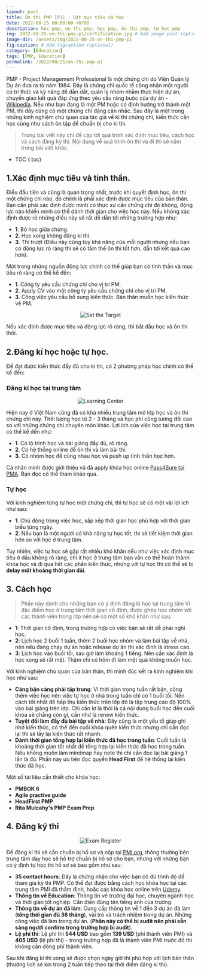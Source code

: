 ```yaml
---
layout: post
title: Ôn thi PMP [P1] - Đặt mục tiêu và học
date: 2022-08-25 00:00:00 +0700
description: hoc pmp, on thi pmp, học pmp, ôn thi pmp, tự học pmp
img: 2022-08-25-on-thi-pmp-p1/certification.jpg # Add image post (optional)
image-dir: /assets/img/2022-08-25-on-thi-pmp-p1
fig-caption: # Add figcaption (optional)
category: [Education]
tags: [PMP, Education]
permalink: /2022/08/25/on-thi-pmp-p1
---
```

PMP - Project Management Professional là một chứng chỉ do Viện Quản lý Dự án đưa ra từ năm 1984. Đây là chứng chỉ quốc tế công nhận một người có tri thức và kỹ năng để dẫn dắt, quản lý nhóm nhằm thực hiện dự án, chuyển giao kết quả đáp ứng theo yêu cầu ràng buộc của dự án - [Wikipedia](https://vi.wikipedia.org/wiki/Project_Management_Professional). Nếu như bạn đang là một PM hoặc có định hướng trở thành một PM, thì đây cũng có một chứng chỉ  đáng cân nhắc. Sau đây là một trong những kinh nghiệm chủ quan của tác giả về kì thi chứng chỉ, kiến thức cần học cũng như cách ôn tập để chuẩn bị cho kì thi.

> Trong bài viết này chỉ đề cập tới quá trình xác định mục tiêu, cách học và cách đăng ký thi. Nội dung về quá trình ôn thi và đi thi sẽ nằm trong bài viết khác.
* TOC
{:toc}

## 1.Xác định mục tiêu và tinh thần.

Điều đầu tiên và cũng là quan trọng nhất, trước khi quyết định học, ôn thi một chứng chỉ nào, đó chính là phải xác định được mục tiêu của bản thân. Bạn cần phải xác định được mình có thực sự cần chứng chỉ đó không, động lực nào khiến mình có thể dành thời gian cho việc học này. Nếu không xác định được rõ những điều này sẽ rất dễ dẫn tới những trường hợp như:

* **1**. Bỏ học giữa chừng.
* **2**. Học xong không đăng kí thi.
* **3**. Thi trượt (Điều này cũng tùy khả năng của mỗi người nhưng nếu bạn có động lực rõ ràng thì sẽ có tâm thế ôn thi tốt hơn, dẫn tới kết quả cao hơn).

Một trong những nguồn động lực chính có thể giúp bạn có tinh thần và mục tiêu rõ ràng có thể kể đến:

* **1**. Công ty yêu cầu chứng chỉ cho vị trí PM.
* **2**. Apply CV vào một công ty yêu cầu chứng chỉ cho vị trí PM.
* **3**. Công việc yêu cầu bổ sung kiến thức. Bản thân muốn học kiến thức về PM.

<p align="center"><img alt="Set the Target" src="{{page.image-dir}}/target.jpg"/></p>

Nếu xác định được mục tiêu và động lực rõ ràng, thì bắt đầu học và ôn thi thôi.

## 2.Đăng kí học hoặc tự học.

Để đạt được kiến thức đầy đủ cho kì thi, có 2 phương pháp học chính có thể kể đến:

### Đăng kí học tại trung tâm 

<p align="center"><img alt="Learning Center" src="{{page.image-dir}}/learning.jpg"/></p>

Hiện nay ở Việt Nam cũng đã có khá nhiều trung tâm mở lớp học và ôn thi chứng chỉ này. Thời lượng học từ 2 - 3 tháng và học phí cũng tương đối cao so với những chứng chỉ chuyên môn khác. Lợi ích của việc học tại trung tâm có thể kể đến như:

* **1**. Có lộ trình học và bài giảng đầy đủ, rõ ràng.
* **2**. Có hệ thống online để ôn thi và làm bài thi.
* **3**. Có nhóm học để cùng nhau học và push up tinh thần học hơn.

Cá nhân mình được giới thiệu và đã apply khóa học online [Pass4Sure tại PMA](https://pma.edu.vn/pmp-exam-prep/). Bạn đọc có thể tham khảo qua.

### Tự học

Với kinh nghiệm từng tự học một chứng chỉ, thì tự học sẽ có một vài lợi ích như sau:

* **1**. Chủ động trong việc học, sắp xếp thời gian học phù hợp với thời gian biểu từng ngày.
* **2**. Nếu bạn là một người có khả năng tự học tốt, thì sẽ tiết kiệm thời gian hơn so với học ở trung tâm.

Tuy nhiên, việc tự học sẽ gặp rất nhiều khó khăn nếu như việc xác định mục tiêu ở đầu không rõ ràng, chí ít học ở trung tâm bạn vẫn có thể hoàn thành khóa học và đi qua hết các phần kiến thức, nhưng với tự học thì có thể sẽ bị **delay một khoảng thời gian dài**.

## 3. Cách học

> Phần này dành cho những bạn có ý định đăng kí học tại trung tâm
Vì đặc điểm học ở trung tâm thời gian cố định, được ghép học nhóm với các thành viên trong lớp nên sẽ có một số khó khăn như sau:

* **1**: Thời gian cố định, trong trường hợp có việc bận sẽ rất dễ phải nghỉ học.
* **2**: Lịch học 2 buổi 1 tuần, thêm 2 buổi học nhóm và làm bài tập về nhà, nên nếu đang chạy dự án hoặc release dự án thì xác định là stress cao.
* **3**: Lịch học vào buổi tối, sau giờ làm khoảng 1 tiếng. Nên cần xác định là học xong sẽ rất mệt. Thậm chí có hôm đi làm mệt quá không muốn học.

Với kinh nghiệm chủ quan của bản thân, thì mình đúc kết ra kinh nghiệm khi học như sau:
* **Càng bận càng phải tập trung**: Vì thời gian trong tuần rất bận, cộng thêm việc học nên việc tự học ở nhà trong tuần chỉ có 1 buổi tối. Nên cách tốt nhất để hấp thụ kiến thức trên lớp đó là tập trung cao độ 100% vào bài giảng trên lớp. Chỉ cần lơ là thôi là cả nội dung buổi học đến cuối khóa sẽ chẳng còn gì, cần như là renew kiến thức.
* **Tuyệt đối làm đầy đủ bài tập về nhà**: Đây cũng là một yếu tố giúp ghi nhớ kiến thức, có thể đến cuối khóa quên kiến thức nhưng chỉ cần đọc lại thì sẽ lấy lại kiến thức rất nhanh.
* **Dành thời gian tổng hợp lại kiến thức đã học trong tuần**: Cuối tuần là khoảng thời gian tốt nhất để tổng hợp lại kiến thức đã học trong tuần. Nếu không muốn làm mindmap hay note thì chỉ cần đọc lại bài giảng 1 lần là đủ. Phần này ưu tiên đọc quyển **Head First** để hệ thống lại kiến thức đã học.

Một số tài liệu cần thiết cho khóa học:

* **PMBOK 6**
* **Agile practive guide**
* **HeadFirst PMP**
* **Rita Mulcahy's PMP Exam Prep**

## 4. Đăng ký thi

<p align="center"><img alt="Exam Register" src="{{page.image-dir}}/register.png"/></p>

Để đăng kí thi sẽ cần chuẩn bị hồ sơ và nộp tại [PMI.org](https://www.pmi.org/), thông thường bên trung tâm dạy học sẽ hỗ trợ chuẩn bị hồ sơ cho bạn, nhưng với những bạn có ý định tự học thì hồ sơ sẽ bao gồm như sau:

* **35 contact hours**: Đây là chứng nhận cho việc bạn có đủ trình độ để tham gia kỳ thi PMP. Có thể đạt được bằng cách học khóa học tại các trung tâm PMI đã thẩm định, hoặc các khóa học online trên [Udemy](https://www.udemy.com/courses/search/?src=ukw&q=pmp+35+contact+hours+rep).
* **Thông tin về Education**: Thông tin về trường đại học, chuyên ngành học và thời gian tốt nghiệp. Cần điền đúng tên tiếng anh của trường.
* **Thông tin về dự án đã làm**: Cung cấp thông tin về 1 đến 3 dự án đã làm (**tổng thời gian đủ 36 tháng**), vài trò và trách nhiệm trong dự án. Những công việc đã làm trong dự án. (**Phần này có thể bị audit nên phải sẵn sàng người confirm trong trường hợp bị audit**).
* **Lệ phí thi**: Lệ phí thi **544 USD** bao gồm **139 USD** (phí thành viên PMI) và **405 USD** (lệ phí thi) - trong trường hợp đã là thành viên PMI trước đó thì không cần đóng phí thành viên.

Sau khi đăng kí thi xong sẽ được chọn ngày giờ thi phù hợp với lịch bản thân (thường lịch sẽ kín trong 2 tuần tiếp theo tại thời điểm đăng kí thi).